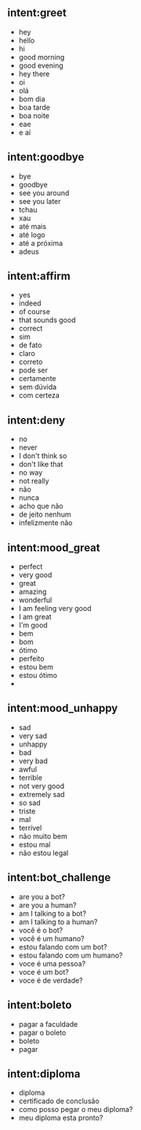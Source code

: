 ## intent:greet
- hey
- hello
- hi
- good morning
- good evening
- hey there
- oi
- olá
- bom dia
- boa tarde
- boa noite
- eae
- e aí

## intent:goodbye
- bye
- goodbye
- see you around
- see you later
- tchau
- xau
- até mais
- até logo
- até a próxima
- adeus

## intent:affirm
- yes
- indeed
- of course
- that sounds good
- correct
- sim
- de fato
- claro
- correto
- pode ser
- certamente
- sem dúvida
- com certeza


## intent:deny
- no
- never
- I don't think so
- don't like that
- no way
- not really
- não
- nunca
- acho que não
- de jeito nenhum
- infelizmente não


## intent:mood_great
- perfect
- very good
- great
- amazing
- wonderful
- I am feeling very good
- I am great
- I'm good
- bem
- bom
- ótimo
- perfeito
- estou bem
- estou ótimo
- 

## intent:mood_unhappy
- sad
- very sad
- unhappy
- bad
- very bad
- awful
- terrible
- not very good
- extremely sad
- so sad
- triste
- mal
- terrível
- não muito bem
- estou mal
- não estou legal

## intent:bot_challenge
- are you a bot?
- are you a human?
- am I talking to a bot?
- am I talking to a human?
- você é o bot?
- você é um humano?
- estou falando com um bot?
- estou falando com um humano?
- voce é uma pessoa?
- voce é um bot?
- voce é de verdade?

## intent:boleto
- pagar a faculdade
- pagar o boleto
- boleto
- pagar

## intent:diploma
- diploma
- certificado de conclusão
- como posso pegar o meu diploma?
- meu diploma esta pronto?
